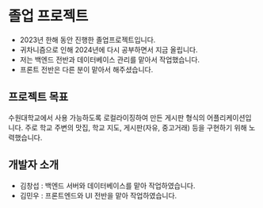 # 졸업 프로젝트

+ 2023년 한해 동안 진행한 졸업프로젝트입니다.
+ 귀차니즘으로 인해 2024년에 다시 공부하면서 지금 올립니다.
+ 저는 백엔드 전반과 데이터베이스 관리를 맡아서 작업했습니다.
+ 프론트 전반은 다른 분이 맡아서 해주셨습니다.

## 프로젝트 목표
수원대학교에서 사용 가능하도록 로컬라이징하여 만든 게시판 형식의 어플리케이션입니다. 주로 학교 주변의 맛집, 학교 지도, 게시판(자유, 중고거래) 등을 구현하기 위해 노력했습니다.

## 개발자 소개
+ 김창섭 : 백엔드 서버와 데이터베이스를 맡아 작업하였습니다.
+ 김민우 : 프론트엔드와 UI 전반을 맡아 작업하였습니다.